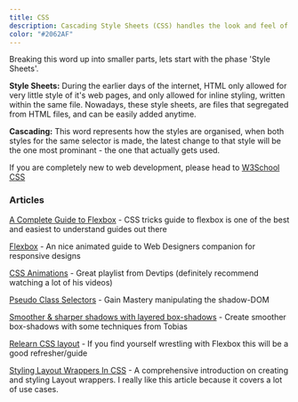 ```yaml
---
title: CSS
description: Cascading Style Sheets (CSS) handles the look and feel of a web page and tells the browser how to display the text and other content that you write in HTML.
color: "#2062AF"
---
```


Breaking this word up into smaller parts, lets start with the phase 'Style Sheets'.

**Style Sheets:** During the earlier days of the internet, HTML only allowed for very little style of it's web pages, and only allowed for inline styling, written within the same file. Nowadays, these style sheets, are files that segregated from HTML files, and can be easily added anytime.

**Cascading:** This word represents how the styles are organised, when both styles for the same selector is made, the latest change to that style will be the one most prominant - the one that actually gets used.

If you are completely new to web development, please head to [W3School CSS](https://www.w3schools.com/css/)

### Articles

[A Complete Guide to Flexbox](https://css-tricks.com/snippets/css/a-guide-to-flexbox/) - CSS tricks guide to flexbox is one of the best and easiest to understand guides out there

[Flexbox](https://medium.freecodecamp.com/an-animated-guide-to-flexbox-d280cf6afc35#.k9s9rseha) - An nice animated guide to Web Designers companion for responsive designs

[CSS Animations](https://www.youtube.com/watch?v=8kK-cA99SA0&list=PLqGj3iMvMa4LvJ8VctoXnPI0dtE40wfid) - Great playlist from Devtips (definitely recommend watching a lot of his videos)

[Pseudo Class Selectors](https://css-tricks.com/pseudo-class-selectors/) - Gain Mastery manipulating the shadow-DOM

[Smoother & sharper shadows with layered box-shadows](https://tobiasahlin.com/blog/layered-smooth-box-shadows/) - Create smoother box-shadows with some techniques from Tobias

[Relearn CSS layout](https://every-layout.dev/) - If you find yourself wrestling with Flexbox this will be a good refresher/guide

[Styling Layout Wrappers In CSS](https://ishadeed.com/article/styling-wrappers-css) - A comprehensive introduction on creating and styling Layout wrappers. I really like this article because it covers a lot of use cases.
